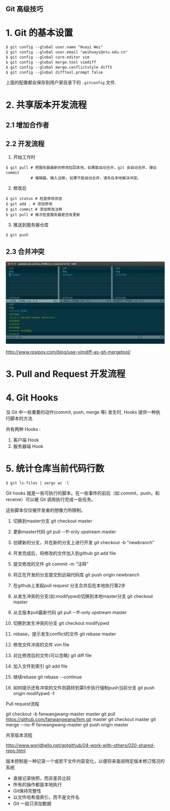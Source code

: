 ## Git 高级技巧


# 1. Git 的基本设置

```
$ git config --global user.name "Huayi Wei"
$ git config --global user.email "weihuayi@xtu.edu.cn"
$ git config --global core.editor vim
$ git config --global merge.tool vimdiff
$ git config --global merge.conflictstyle diff3
$ git config --global difftool.prompt false
```

上面的配置都会保存到用户家目录下的 `.gitconfig` 文件.


# 2. 共享版本开发流程

## 2.1 增加合作者

## 2.2 开发流程

1. 开始工作时
```
$ git pull # 把服务器最新的修改拉回本地，如果能自动合并，git 会自动合并，弹出 commit
           # 编辑器，输入注释; 如果不能自动合并，请先在本地解决冲突。
``` 
2. 修改后
```
$ git status # 检查修改状态
$ git add . # 添加修改
$ git commit # 添加修改注释
$ git pull # 再次检查服务器是否有更新
```
3. 推送到服务器仓库 
```
$ git push
```

## 2.3 合并冲突

![Vimdiff 视图](./figures/three-way-merge-with-vimdiff.png)

http://www.rosipov.com/blog/use-vimdiff-as-git-mergetool/

# 3. Pull and Request 开发流程




# 4. Git Hooks

当 Git 中一些重要的动作(commit, push, merge 等) 发生时, Hooks 提供一种执行脚本的方法. 

共有两种 Hooks : 
1. 客户端 Hook
1. 服务器端 Hook


# 5. 统计仓库当前代码行数

```
$ git ls-files | xargs wc -l
```

Git hooks 就是一些可执行的脚本。在一些事件的前后（如 commit，push，和 receive）可以被 Git 调用执行完成一些任务。

这些脚本仅仅被开发者的想像力所限制。


1. 切换到master分支
git checkout master
2. 更新master代码
git pull --ff-only upstream master
3. 创建新的分支，并在新的分支上进行开发
git checkout -b "newbranch"
4. 开发完成后，将修改的文件加入到github
git add file
5. 提交修改的文件
git commit -m “注释”
6. 将正在开发的分支提交到远端代码库
git push origin newbranch
7. 在github上发起pull request
分支合并后在本地执行第2步


1. 从发生冲突的分支(如:modifypwd)切换到本地master分支
git checkout master
2. 从主版本pull最新代码
git pull --ff-only upstream master
3. 切换到发生冲突的分支
git checkout modifypwd
4. rebase，提示发生conflict的文件
git rebase master
5. 修改文件冲突的文件
vim file
6. 对比修改后的文件(可以忽略)
git diff file
7. 加入文件到索引
git add file
8. 继续rebase
git rebase --continue
9. 如何提示还有冲突的文件则跳转到第5步执行强制push当前分支
git push origin modifypwd -f


Pull request流程

git checkout -b fanwangwang-master master
git pull https://github.com/fanwangwang/fem.git master
git checkout master
git merge --no-ff fanwangwang-master
git push origin master

共享版本流程

http://www.worldhello.net/gotgithub/04-work-with-others/020-shared-repo.html

版本控制是一种记录一个或若干文件内容变化，以便将来查阅特定版本修订情况的系统

* 直接记录快照，而非差异比较
* 所有的操作都是本地执行
* Git保持完整性
* 以文件哈希值索引，而不是文件名
* Git 一般只添加数据






